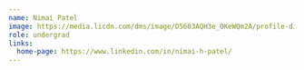 ```yaml
---
name: Nimai Patel
image: https://media.licdn.com/dms/image/D5603AQH3e_OKeWQm2A/profile-displayphoto-shrink_400_400/0/1664744113718?e=1715817600&v=beta&t=gSA-JItiaEAR1R2wSq1-I5xCs0FSOCJF6Qtfq0VX6pk
role: undergrad
links:
  home-page: https://www.linkedin.com/in/nimai-h-patel/
---
```

